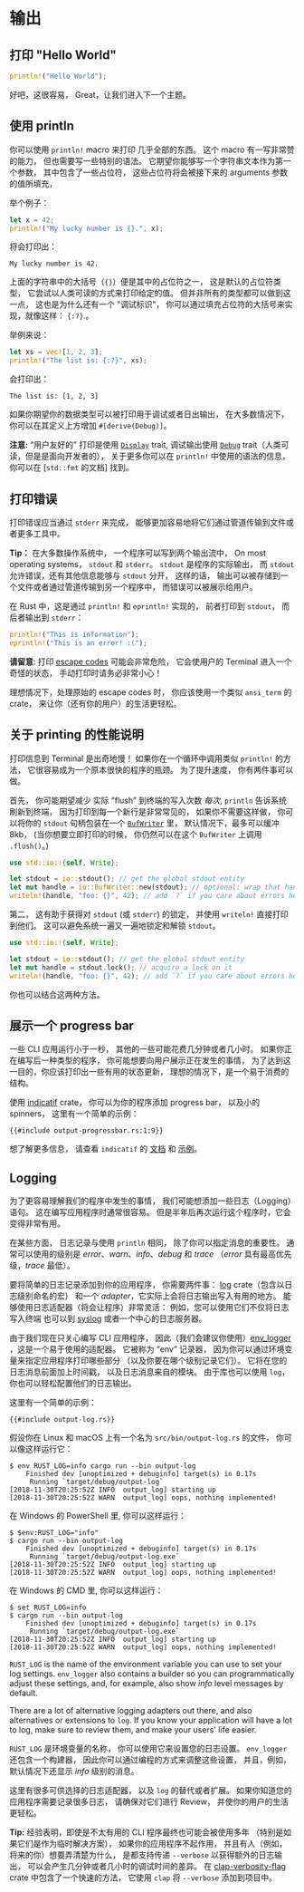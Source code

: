 # 输出

## 打印 "Hello World"

```rust
println!("Hello World");
```

好吧，这很容易，
Great，让我们进入下一个主题。

## 使用 println

你可以使用 `println!` macro 来打印
几乎全部的东西。
这个 macro 有一写非常赞的能力，
但也需要写一些特别的语法。
它期望你能够写一个字符串文本作为第一个参数，
其中包含了一些占位符，
这些占位符将会被接下来的 arguments 参数的值所填充，

举个例子：

```rust
let x = 42;
println!("My lucky number is {}.", x);
```

将会打印出：

```console
My lucky number is 42.
```

上面的字符串中的大括号（`{}`）便是其中的占位符之一，
这是默认的占位符类型，
它尝试以人类可读的方式来打印给定的值。
但并非所有的类型都可以做到这一点，
这也是为什么还有一个 "调试标识"，
你可以通过填充占位符的大括号来实现，就像这样： `{:?}`.。

举例来说：

```rust
let xs = vec![1, 2, 3];
println!("The list is: {:?}", xs);
```

会打印出：

```console
The list is: [1, 2, 3]
```

如果你期望你的数据类型可以被打印用于调试或者日出输出，
在大多数情况下，你可以在其定义上方增加 `#[derive(Debug)]`。

<aside>

**注意:**
“用户友好的” 打印是使用 [`Display`] trait,
调试输出使用 [`Debug`] trait（人类可读，但是是面向开发者的），
关于更多你可以在 `println!` 中使用的语法的信息，
你可以在 [`std::fmt` 的文档] 找到。

[`Display`]: https://doc.rust-lang.org/1.39.0/std/fmt/trait.Display.html
[`Debug`]: https://doc.rust-lang.org/1.39.0/std/fmt/trait.Debug.html
[std::fmt]: https://doc.rust-lang.org/1.39.0/std/fmt/index.html

</aside>

## 打印错误

打印错误应当通过 `stderr` 来完成，
能够更加容易地将它们通过管道传输到文件或者更多工具中。

<aside>

**Tip：**
在大多数操作系统中，
一个程序可以写到两个输出流中，
On most operating systems， `stdout` 和 `stderr`。
`stdout` 是程序的实际输出，
而 `stdout` 允许错误，还有其他信息能够与 `stdout` 分开，
这样的话，
输出可以被存储到一个文件或者通过管道传输到另一个程序中，
而错误可以被展示给用户。
</aside>

在 Rust 中，这是通过
`println!` 和 `eprintln!` 实现的，
前者打印到 `stdout`，
而后者输出到 `stderr`：

```rust
println!("This is information");
eprintln!("This is an error! :(");
```

<aside>

**请留意**: 打印 [escape codes] 可能会非常危险，
它会使用户的 Terminal 进入一个奇怪的状态，
手动打印时请务必非常小心！

[escape codes]: https://en.wikipedia.org/wiki/ANSI_escape_code

理想情况下，处理原始的 escape codes 时，
你应该使用一个类似 `ansi_term` 的 crate，
来让你（还有你的用户）的生活更轻松。

</aside>

## 关于 printing 的性能说明

打印信息到 Terminal 是出奇地慢！
如果你在一个循环中调用类似 `println!` 的方法，
它很容易成为一个原本很快的程序的瓶颈。
为了提升速度，
你有两件事可以做。

首先，
你可能期望减少
实际 “flush” 到终端的写入次数
_每次_, `println` 告诉系统刷新到终端，
因为打印到每一个新行是非常常见的， 
如果你不需要这样做，
你可以将你的 `stdout` 句柄包装在一个 [`BufWriter`] 里，
默认情况下，最多可以缓冲 8kb，
(当你想要立即打印的时候，
你仍然可以在这个 `BufWriter` 上调用 `.flush()`。)

```rust
use std::io::{self, Write};

let stdout = io::stdout(); // get the global stdout entity
let mut handle = io::BufWriter::new(stdout); // optional: wrap that handle in a buffer
writeln!(handle, "foo: {}", 42); // add `?` if you care about errors here
```

第二，
这有助于获得对 `stdout` (或 `stderr`) 的锁定，
并使用 `writeln!` 直接打印到他们。
这可以避免系统一遍又一遍地锁定和解锁 `stdout`。

```rust
use std::io::{self, Write};

let stdout = io::stdout(); // get the global stdout entity
let mut handle = stdout.lock(); // acquire a lock on it
writeln!(handle, "foo: {}", 42); // add `?` if you care about errors here
```

你也可以结合这两种方法。

[`BufWriter`]: https://doc.rust-lang.org/1.39.0/std/io/struct.BufWriter.html

## 展示一个 progress bar

一些 CLI 应用运行小于一秒，
其他的一些可能花费几分钟或者几小时。
如果你正在编写后一种类型的程序，
你可能想要向用户展示正在发生的事情，
为了达到这一目的，你应该打印出一些有用的状态更新，
理想的情况下，是一个易于消费的结构。

使用 [indicatif] crate，
你可以为你的程序添加 progress bar，
以及小的 spinners，
这里有一个简单的示例：

```rust,ignore
{{#include output-progressbar.rs:1:9}}
```

想了解更多信息，
请查看 `indicatif` 的 [文档][indicatif docs] 和 [示例][indicatif examples]。

[indicatif]: https://crates.io/crates/indicatif
[indicatif docs]: https://docs.rs/indicatif
[indicatif examples]: https://github.com/mitsuhiko/indicatif/tree/master/examples

## Logging

为了更容易理解我们的程序中发生的事情，
我们可能想添加一些日志（Logging）语句。
这在编写应用程序时通常很容易。
但是半年后再次运行这个程序时，它会变得非常有用。

在某些方面，
日志记录与使用 `println` 相同，
除了你可以指定消息的重要性。
通常可以使用的级别是 _error_、_warn_、_info_、_debug_ 和 _trace_
（_error_ 具有最高优先级，_trace_ 最低）。

要将简单的日志记录添加到你的应用程序，
你需要两件事：
[log] crate（包含以日志级别命名的宏）
和一个 _adapter_，它实际上会将日志输出写入有用的地方。
能够使用日志适配器（将会让程序）非常灵活：
例如，您可以使用它们不仅将日志写入终端
也可以到 [syslog] 或者一个中心的日志服务器。

[syslog]: https://en.wikipedia.org/wiki/Syslog

由于我们现在只关心编写 CLI 应用程序，
因此（我们会建议你使用）[env_logger] ，这是一个易于使用的适配器。
它被称为 “env” 记录器，
因为你可以通过环境变量来指定应用程序打印哪些部分
（以及你要在哪个级别记录它们）。
它将在您的日志消息前面加上时间戳，
以及日志消息来自的模块。
由于库也可以使用 `log`，
你也可以轻松配置他们的日志输出。

[log]: https://crates.io/crates/log
[env_logger]: https://crates.io/crates/env_logger

这里有一个简单的示例：

```rust,ignore
{{#include output-log.rs}}
```

假设你在 Linux 和 macOS 上有一个名为 `src/bin/output-log.rs` 的文件，
你可以像这样运行它：

```console
$ env RUST_LOG=info cargo run --bin output-log
    Finished dev [unoptimized + debuginfo] target(s) in 0.17s
     Running `target/debug/output-log`
[2018-11-30T20:25:52Z INFO  output_log] starting up
[2018-11-30T20:25:52Z WARN  output_log] oops, nothing implemented!
```

在 Windows 的 PowerShell 里, 你可以这样运行：

```console
$ $env:RUST_LOG="info"
$ cargo run --bin output-log
    Finished dev [unoptimized + debuginfo] target(s) in 0.17s
     Running `target/debug/output-log.exe`
[2018-11-30T20:25:52Z INFO  output_log] starting up
[2018-11-30T20:25:52Z WARN  output_log] oops, nothing implemented!
```

在 Windows 的 CMD 里, 你可以这样运行：

```console
$ set RUST_LOG=info
$ cargo run --bin output-log
    Finished dev [unoptimized + debuginfo] target(s) in 0.17s
     Running `target/debug/output-log.exe`
[2018-11-30T20:25:52Z INFO  output_log] starting up
[2018-11-30T20:25:52Z WARN  output_log] oops, nothing implemented!
```

`RUST_LOG` is the name of the environment variable
you can use to set your log settings.
`env_logger` also contains a builder
so you can programmatically adjust these settings,
and, for example, also show _info_ level messages by default.

There are a lot of alternative logging adapters out there,
and also alternatives or extensions to `log`.
If you know your application will have a lot to log,
make sure to review them,
and make your users' life easier.

`RUST_LOG` 是环境变量的名称，
你可以使用它来设置您的日志设置。
`env_logger` 还包含一个构建器，
因此你可以通过编程的方式来调整这些设置，
并且，例如，默认情况下还显示 _info_ 级别的消息。

这里有很多可供选择的日志适配器，
以及 `log` 的替代或者扩展。
如果你知道您的应用程序需要记录很多日志，
请确保对它们进行 Review，
并使你的用户的生活更轻松。

<aside>

**Tip:**
经验表明，即使是不太有用的 CLI 程序最终也可能会被使用多年
（特别是如果它们是作为临时解决方案），
如果你的应用程序不起作用，
并且有人（例如，将来的你）想要弄清楚为什么，
是都支持传递 `--verbose` 以获得额外的日志输出，
可以会产生几分钟或者几小时的调试时间的差异。
在 [clap-verbosity-flag] crate 中包含了一个快速的方法，
它使用 `clap` 将 `--verbose` 添加到项目中。

[clap-verbosity-flag]: https://crates.io/crates/clap-verbosity-flag

</aside>
